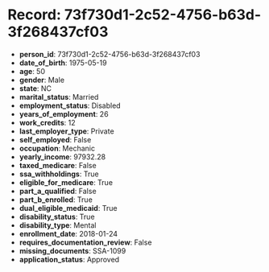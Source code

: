 # Record: 73f730d1-2c52-4756-b63d-3f268437cf03

- **person_id**: 73f730d1-2c52-4756-b63d-3f268437cf03
- **date_of_birth**: 1975-05-19
- **age**: 50
- **gender**: Male
- **state**: NC
- **marital_status**: Married
- **employment_status**: Disabled
- **years_of_employment**: 26
- **work_credits**: 12
- **last_employer_type**: Private
- **self_employed**: False
- **occupation**: Mechanic
- **yearly_income**: 97932.28
- **taxed_medicare**: False
- **ssa_withholdings**: True
- **eligible_for_medicare**: True
- **part_a_qualified**: False
- **part_b_enrolled**: True
- **dual_eligible_medicaid**: True
- **disability_status**: True
- **disability_type**: Mental
- **enrollment_date**: 2018-01-24
- **requires_documentation_review**: False
- **missing_documents**: SSA-1099
- **application_status**: Approved
